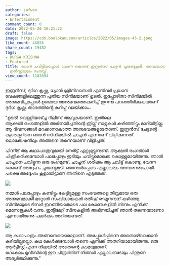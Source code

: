 ```yaml
---
author: safwan
categories:
- Entertainment
comment_count: 0
date: 2022-05-20 10:21:22
draft: false
image: https://cdn.boolokam.com/articles/2022/05/images-43-2.jpeg
like_count: 46856
share_count: 19482
tags:
- DURGA KRISHNA
- Featured
title: ഞാൻ ചവിട്ടിയപ്പോൾ വേദന കൊണ്ട് ഇന്ദ്രൻസ് ചേട്ടൻ ചുരുണ്ടുകൂടി. വൈറലായി ദുർഗ്ഗയുടെ
  ഇൻസ്റ്റാഗ്രാം പോസ്റ്റ്.
view_count: 1182694
---
```


ഇന്ദ്രൻസ്, ദുർഗ കൃഷ്ണ, ധ്യാൻ ശ്രീനിവാസൻ എന്നിവർ പ്രധാന വേഷങ്ങളിലെത്തുന്ന പുതിയ സിനിമയാണ് ഉടൽ. ഇപ്പോഴിതാ സിനിമയിൽ അനുഭവിച്ചപ്പോൾ ഉണ്ടായ അനുഭവത്തെക്കുറിച്ച് തുറന്നു പറഞ്ഞിരിക്കുകയാണ് ദുർഗ കൃഷ്ണ. താരത്തിൻ്റെ കുറിപ്പ് വായിക്കാം..  
  
"ഉടൽ വെള്ളിയാഴ്ച്ച റിലീസ് ആവുകയാണ്. ഇതിലെ  
ആക്ഷൻ രംഗങ്ങളിൽ അഭിനയിച്ചതിന്റെ ത്രില്ല് നാളുകൾ കഴിഞ്ഞിട്ടും മാറിയിട്ടില്ല. ആ ദിവസങ്ങൾ മറക്കാനാകാത്ത അനുഭവങ്ങളുടേതാണ്. ഇന്ദ്രൻസ് ചേട്ടന്റെ ക്യാരക്ടറിനെ ഞാൻ സിനിമയിൽ ചാച്ചൻ എന്നാണ് വിളിക്കുന്നത്. ലൊക്കേഷനിലും അങ്ങനെ തന്നെയാണ് വിളിച്ചത്.

പിന്നീട് ആ കഥാപാത്രവുമായി നേരിട്ട് ഏറ്റുമുട്ടുന്നുണ്ട്. ആക്ഷൻ രംഗങ്ങൾ ചിത്രീകരിക്കുമ്പോൾ പലപ്പോഴും ഇടിയും ചവിട്ടുമൊക്കെ കൊള്ളുമായിരുന്നു. ഞാൻ ചാച്ചനെ ചവിട്ടുന്ന ഒരു രംഗമുണ്ട്. ചാച്ചന് ശരിക്കും ആ ചവിട്ട് കൊണ്ടു. വേദന കൊണ്ട് അദ്ദേഹം ചുരുണ്ടുകൂടി. ഞാനുൾപ്പെടെ എല്ലാവരും അമ്പരന്നുപോയി. പക്ഷെ അദ്ദേഹം കൂളായിട്ടാണ് അതിനെ എടുത്തത്.

![](https://cdn.boolokam.com/articles/2022/05/images-43-2.jpeg)

  
  
നമ്മൾ പലപ്പോഴും കണ്ടിട്ടും കേട്ടിട്ടുമുള്ള സംഭവങ്ങളെ തീവ്രമായ ഒരു അനുഭവമാക്കി മാറ്റാൻ സംവിധായകൻ രതീഷ് രഘുനന്ദന് കഴിഞ്ഞു. സിനിമയുടെ ടീസർ ഇറങ്ങിയതോടെ പല കോണുകളിൽ നിന്നും എനിക്ക് മെസേജുകൾ വന്നു. ഇന്റിമേറ്റ് സീനുകളിൽ അഭിനയിച്ചത് ഞാൻ തന്നെയാണോ എന്നായിരുന്നു പലർക്കും അറിയേണ്ടത്.

![](https://cdn.boolokam.com/articles/2022/05/images-42-3.jpeg)

ആ കഥാപാത്രം അങ്ങനെയൊരാളാണ്. അപ്പോൾപ്പിന്നെ അതൊഴിവാക്കാൻ കഴിയില്ലല്ലൊ. കഥ കേൾക്കുമ്പോൾ തന്നെ എനിക്ക് അതറിയാമായിരുന്നു. ഒരു ആർട്ടിസ്റ്റ് എന്ന നിലയിൽ അതെന്റെ കടമയുമാണ്.  
ഗോകുലം മൂവീസിന്റെ ഈ ചിത്രത്തിന് നിങ്ങൾ എല്ലാവരുടേയും പിന്തുണ അഭ്യർത്ഥിക്കുന്നു."
